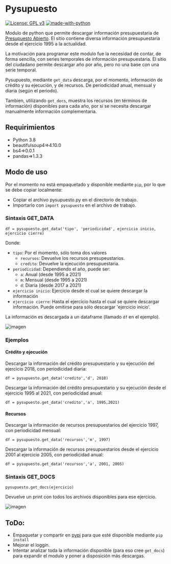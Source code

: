 # Pysupuesto
[![License: GPL v3](https://img.shields.io/badge/License-GPLv3-blue.svg)](https://www.gnu.org/licenses/gpl-3.0) [![made-with-python](https://img.shields.io/badge/Made%20with-Python-1f425f.svg)](https://www.python.org/)

Modulo de python que permite descargar información presupuestaria de [Presupuesto Abierto](https://www.presupuestoabierto.gob.ar/sici/datos-abiertos). El sitio contiene diversa información presupuestaria desde el ejercicio 1995 a la actualidad.

La motivación para programar este modulo fue la necesidad de contar, de forma sencilla, con series temporales de información presupuestaria. El sitio del ciudadano permite descargar año por año, pero no una base con una serie temporal.

Pysupuesto, mediante ``get_data`` descarga, por el momento, información de crédito y su ejecución, y de recursos. De periodicidad anual, mensual y diaria (según el periodo). 

Tambien, utilizando ``get_docs``, muestra los recursos (en términos de información) disponibles para cada año, por si se necesita descargar manualmente información complementaria.

## Requirimientos

- Python 3.8
- beautifulsoup4=>4.10.0
- bs4=>0.0.1
- pandas=>1.3.3

## Modo de uso

Por el momento no está empaquetado y disponible mediante ``pip``, por lo que se debe copiar localmente:

- Copiar el archivo pysupuesto.py en el directorio de trabajo.
- Importarlo con ``import pysupuesto`` en el archivo de trabajo.

### Sintaxis GET_DATA
 
	df = pysupuesto.get_data('tipo', 'periodicidad', ejercicio inicio, ejercicio cierre)
	
Donde:

- ``tipo``: Por el momento, sólo toma dos valores
    - ``recursos``: Devuelve los recursos presupeustarios.
	- ``credito``: Devuelve la ejecución presupuestaria.
- ``periodicidad``: Dependiendo el año, puede ser:
	- ``a``: Anual (desde 1995 a 2021)
	- ``m``: Mensual (desde 1995 a 2021)
	- ``d``: Diaria (desde 2017 a 2021)
- ``ejercicio inicio``: Ejercicio desde el cual se quiere descargar la información
- ``ejercicio cierre``: Hasta el ejercicio hasta el cual se quiere descargar información. Puede omitirse para sólo descargar 'ejercicio inicio'.

La información es descargada a un dataframe (llamado ``df`` en el ejemplo).

![imagen](https://user-images.githubusercontent.com/660448/133935451-02c52268-383d-4ee9-b2a9-e19cd2cc201f.png)

### Ejemplos

#### Crédito y ejecución

Descargar la información del crédito presupuestario y su ejecución del ejercicio 2018, con periodicidad diaria:

	df = pysupuesto.get_data('credito','d', 2018)
	
Descargar la información del crédito presupuestario y su ejecución desde el ejercicio 1995 al 2021, con periodicidad anual:

	df = pysupuesto.get_data('credito','a', 1995,2021)

#### Recursos 

Descargar la información de recursos presupuestarios del ejercicio 1997, con periodicidad mensual:

	df = pysupuesto.get_data('recursos','m', 1997)
	
Descargar la información de recursos presupuestarios desde el ejercicio 2001 al ejercicio 2005, con periodicidad anual:

	df = pysupuesto.get_data('recursos','a', 2001, 2005)
	
### Sintaxis GET_DOCS

	pysupuesto.get_docs(ejercicio)

Devuelve un print con todos los archivos disponibles para ese ejercicio.

![imagen](https://user-images.githubusercontent.com/660448/133935782-8763d117-0d48-4a26-bba2-f713781e1cd0.png)

## ToDo:

- Empaquetar y compartir en [pypi](https://pypi.org/) para que esté disponible mediante ``pip install``
- Mejorar el loggin.
- Intentar analizar toda la información disponible (para eso cree ``get_docs``) para expandir el modulo y poner a disposición más descargas.


	
